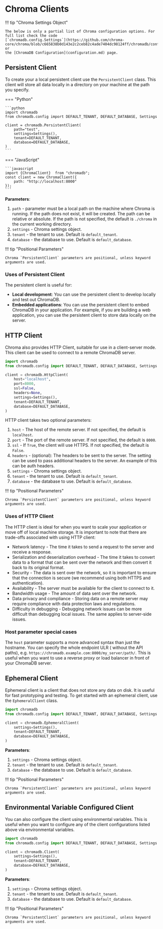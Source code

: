 # Chroma Clients

!!! tip "Chroma Settings Object"

    The below is only a partial list of Chroma configuration options. For full list check the code
    [`chromadb.config.Settings`](https://github.com/chroma-core/chroma/blob/c665838b0d143e2c2ceb82c4ade7404dc98124ff/chromadb/config.py#L83) or
    the [ChromaDB Configuration](configuration.md) page.


## Persistent Client

To create your a local persistent client use the `PersistentClient` class. This client will store all data locally in a
directory on your machine at the path you specify.

=== "Python"

    ```python
    import chromadb
    from chromadb.config import DEFAULT_TENANT, DEFAULT_DATABASE, Settings
    
    client = chromadb.PersistentClient(
        path="test",
        settings=Settings(),
        tenant=DEFAULT_TENANT,
        database=DEFAULT_DATABASE,
    )
    ```

=== "JavaScript"

    ```javascript
    import {ChromaClient}  from "chromadb";
    const client = new ChromaClient({
        path: "http://localhost:8000"
    });
    ```

**Parameters**:

1. `path` - parameter must be a local path on the machine where Chroma is running. If the path does not exist, it will
   be
   created. The path can be relative or absolute. If the path is not specified, the default is `./chroma` in the current
   working directory.
2. `settings` - Chroma settings object.
3. `tenant` - the tenant to use. Default is `default_tenant`.
4. `database` - the database to use. Default is `default_database`.

!!! tip "Positional Parameters"

    Chroma `PersistentClient` parameters are positional, unless keyword arguments are used.

### Uses of Persistent Client

The persistent client is useful for:

- **Local development**: You can use the persistent client to develop locally and test out ChromaDB.
- **Embedded applications**: You can use the persistent client to embed ChromaDB in your application. For example, if
  you are building a web application, you can use the persistent client to store data locally on the server.

## HTTP Client

Chroma also provides HTTP Client, suitable for use in a client-server mode. This client can be used to connect to a
remote ChromaDB server.

```python
import chromadb
from chromadb.config import DEFAULT_TENANT, DEFAULT_DATABASE, Settings

client = chromadb.HttpClient(
    host="localhost",
    port=8000,
    ssl=False,
    headers=None,
    settings=Settings(),
    tenant=DEFAULT_TENANT,
    database=DEFAULT_DATABASE,
)
```

HTTP client takes two optional parameters:

1. `host` - The host of the remote server. If not specified, the default is `localhost`.
2. `port` - The port of the remote server. If not specified, the default is `8000`.
3. `ssl` - If `True`, the client will use HTTPS. If not specified, the default is `False`.
4. `headers` - (optional): The headers to be sent to the server. The setting can be used to pass additional headers to
   the
   server. An example of this can be auth headers.
5. `settings` - Chroma settings object.
6. `tenant` - the tenant to use. Default is `default_tenant`.
7. `database` - the database to use. Default is `default_database`.

!!! tip "Positional Parameters"

    Chroma `PersistentClient` parameters are positional, unless keyword arguments are used.

### Uses of HTTP Client

The HTTP client is ideal for when you want to scale your application or move off of local machine storage. It is
important to note that there are trade-offs associated with using HTTP client:

- Network latency - The time it takes to send a request to the server and receive a response.
- Serialization and deserialization overhead - The time it takes to convert data to a format that can be sent over the
  network and then convert it back to its original format.
- Security - The data is sent over the network, so it is important to ensure that the connection is secure (we recommend
  using both HTTPS and authentication).
- Availability - The server must be available for the client to connect to it.
- Bandwidth usage - The amount of data sent over the network.
- Data privacy and compliance - Storing data on a remote server may require compliance with data protection laws and
  regulations.
- Difficulty in debugging - Debugging network issues can be more difficult than debugging local issues. The same applies
  to server-side issues.

### Host parameter special cases

The `host` parameter supports a more advanced syntax than just the hostname. You can specify the whole endpoint ULR (
without the API paths), e.g. `https://chromadb.example.com:8000/my_server/path/`. This is useful when you want to use a
reverse proxy or load balancer in front of your ChromaDB server.

## Ephemeral Client

Ephemeral client is a client that does not store any data on disk. It is useful for fast prototyping and testing. To get
started with an ephemeral client, use the `EphemeralClient` class.

```python
import chromadb
from chromadb.config import DEFAULT_TENANT, DEFAULT_DATABASE, Settings

client = chromadb.EphemeralClient(
    settings=Settings(),
    tenant=DEFAULT_TENANT,
    database=DEFAULT_DATABASE,
)
```

**Parameters**:

1. `settings` - Chroma settings object.
2. `tenant` - the tenant to use. Default is `default_tenant`.
3. `database`  - the database to use. Default is `default_database`.

!!! tip "Positional Parameters"

    Chroma `PersistentClient` parameters are positional, unless keyword arguments are used.

## Environmental Variable Configured Client

You can also configure the client using environmental variables. This is useful when you want to configure any of the
client configurations listed above via environmental variables.

```python
import chromadb
from chromadb.config import DEFAULT_TENANT, DEFAULT_DATABASE, Settings

client = chromadb.Client(
    settings=Settings(),
    tenant=DEFAULT_TENANT,
    database=DEFAULT_DATABASE,
)
```

**Parameters**:

1. `settings` - Chroma settings object.
2. `tenant` - the tenant to use. Default is `default_tenant`.
3. `database` - the database to use. Default is `default_database`.

!!! tip "Positional Parameters"

    Chroma `PersistentClient` parameters are positional, unless keyword arguments are used.
